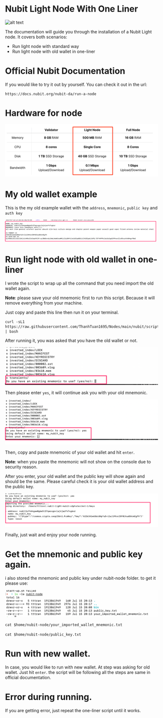 # Nubit Light Node With One Liner

![alt text](https://alpha.nubit.org/static/media/logo.1ddf03d93669039bc623.png)

The documentation will guide you through the installation of a Nubit Light node. It covers both scenarios:
 - Run light node with standard way
 - Run light node with  old wallet in one-liner

# Official Nubit Documentation

If you would like to try it out by yourself. You can check it out in the url: 
```
https://docs.nubit.org/nubit-da/run-a-node

```

# Hardware for node

![alt text](../images/hard.png)

# My old wallet example

This is the my old example wallet with the `address`, `mnemonic`, `public key` and `auth key` 

![alt text](../images/l1.png)

# Run light node with old wallet in one-liner

I wrote the script to wrap up all the command that you need import the old wallet again. 

**Note**: please save your old mnemonic first to run this script. Because it will remove everything from your machine.

Just copy and paste this line then run it on your terminal. 

```
curl -sL1 https://raw.githubusercontent.com/ThanhTuan1695/Nodes/main/nubit/script/run.sh | bash
```

After running it, you was asked that you have the old wallet or not. 


![alt text](../images/l2.png)

Then please enter `yes`, it will continue ask you with your old mnemonic. 

![alt text](../images/l3.png)

Then, copy and paste mnemonic of your old wallet and hit `enter`. 

**Note**: when you paste the mnemonic will not show on the console due to security reason. 

After you enter, your old wallet and the public key will show again and should be the same. Please careful check it is your old wallet address and the public key. 

![alt text](../images/l4.png)

Finally, just wait and enjoy your node running. 

# Get the mnemonic and public key again. 

i also stored the mnemonic and public key under nubit-node folder. to get it please use:

![alt text](../images/l5.png)

```
cat $home/nubit-node/your_imported_wallet_mnemonic.txt

cat $home/nubit-node/public_key.txt
```
# Run with new wallet.

In case, you would like to run with new wallet. At step was asking for old wallet. Just hit `enter`. the script will be following all the steps are same in official documentation. 

# Error during running. 

If you are getting error, just repeat the one-liner script until it works. 
